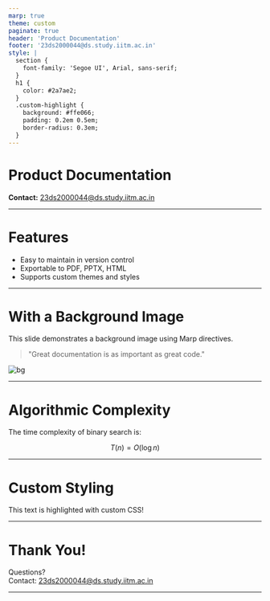 ```yaml
---
marp: true
theme: custom
paginate: true
header: 'Product Documentation'
footer: '23ds2000044@ds.study.iitm.ac.in'
style: |
  section {
    font-family: 'Segoe UI', Arial, sans-serif;
  }
  h1 {
    color: #2a7ae2;
  }
  .custom-highlight {
    background: #ffe066;
    padding: 0.2em 0.5em;
    border-radius: 0.3em;
  }
---
```


<!-- $math: katex -->
<!-- _class: lead -->

# Product Documentation

**Contact:** 23ds2000044@ds.study.iitm.ac.in

---

# Features

- Easy to maintain in version control
- Exportable to PDF, PPTX, HTML
- Supports custom themes and styles

---





# With a Background Image

This slide demonstrates a background image using Marp directives.

> "Great documentation is as important as great code."

![bg](sample_640×426.jpeg)

---

# Algorithmic Complexity

The time complexity of binary search is:

$$
T(n) = O(\log n)
$$

---

# Custom Styling

<span class="custom-highlight">This text is highlighted with custom CSS!</span>

---

# Thank You!

Questions?  
Contact: 23ds2000044@ds.study.iitm.ac.in

---

<!-- _theme: custom -->
